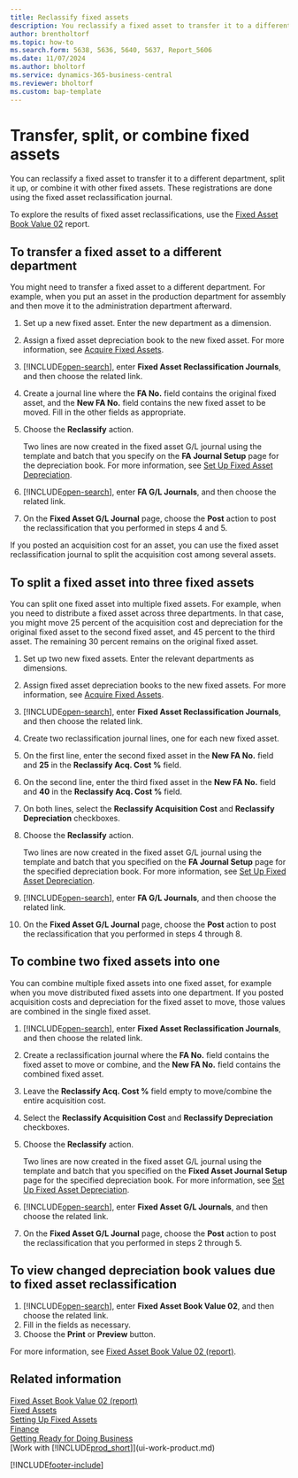 ```yaml
---
title: Reclassify fixed assets
description: You reclassify a fixed asset to transfer it to a different department, split it up, or combine it with other fixed assets.
author: brentholtorf
ms.topic: how-to
ms.search.form: 5638, 5636, 5640, 5637, Report_5606
ms.date: 11/07/2024
ms.author: bholtorf
ms.service: dynamics-365-business-central
ms.reviewer: bholtorf
ms.custom: bap-template
---
```


# Transfer, split, or combine fixed assets

You can reclassify a fixed asset to transfer it to a different department, split it up, or combine it with other fixed assets. These registrations are done using the fixed asset reclassification journal.

To explore the results of fixed asset reclassifications, use the [Fixed Asset Book Value 02](reports/report-5606.md) report.

## To transfer a fixed asset to a different department

You might need to transfer a fixed asset to a different department. For example, when you put an asset in the production department for assembly and then move it to the administration department afterward.  

1. Set up a new fixed asset. Enter the new department as a dimension.  
2. Assign a fixed asset depreciation book to the new fixed asset. For more information, see [Acquire Fixed Assets](fa-how-acquire.md).
3. [!INCLUDE[open-search](includes/open-search.md)], enter **Fixed Asset Reclassification Journals**, and then choose the related link.
4. Create a journal line where the **FA No.** field contains the original fixed asset, and the **New FA No.** field contains the new fixed asset to be moved. Fill in the other fields as appropriate.  
5. Choose the **Reclassify** action.

    Two lines are now created in the fixed asset G/L journal using the template and batch that you specify on the **FA Journal Setup** page for the depreciation book. For more information, see [Set Up Fixed Asset Depreciation](fa-how-setup-depreciation.md).
6. [!INCLUDE[open-search](includes/open-search.md)], enter **FA G/L Journals**, and then choose the related link.    
7. On the **Fixed Asset G/L Journal** page, choose the **Post** action to post the reclassification that you performed in steps 4 and 5.

If you posted an acquisition cost for an asset, you can use the fixed asset reclassification journal to split the acquisition cost among several assets.  

## To split a fixed asset into three fixed assets

You can split one fixed asset into multiple fixed assets. For example, when you need to distribute a fixed asset across three departments. In that case, you might move 25 percent of the acquisition cost and depreciation for the original fixed asset to the second fixed asset, and 45 percent to the third asset. The remaining 30 percent remains on the original fixed asset.

1. Set up two new fixed assets. Enter the relevant departments as dimensions.  
2. Assign fixed asset depreciation books to the new fixed assets. For more information, see [Acquire Fixed Assets](fa-how-acquire.md).
3. [!INCLUDE[open-search](includes/open-search.md)], enter **Fixed Asset Reclassification Journals**, and then choose the related link.
4. Create two reclassification journal lines, one for each new fixed asset.
5. On the first line, enter the second fixed asset in the **New FA No.** field and **25** in the **Reclassify Acq. Cost %** field.
6. On the second line, enter the third fixed asset in the **New FA No.** field and **40** in the **Reclassify Acq. Cost %** field.
7. On both lines, select the **Reclassify Acquisition Cost** and **Reclassify Depreciation** checkboxes.  
8. Choose the **Reclassify** action.  

    Two lines are now created in the fixed asset G/L journal using the template and batch that you specified on the **FA Journal Setup** page for the specified depreciation book. For more information, see [Set Up Fixed Asset Depreciation](fa-how-setup-depreciation.md).    
9. [!INCLUDE[open-search](includes/open-search.md)], enter **FA G/L Journals**, and then choose the related link.
10. On the **Fixed Asset G/L Journal** page, choose the **Post** action to post the reclassification that you performed in steps 4 through 8.


## To combine two fixed assets into one

You can combine multiple fixed assets into one fixed asset, for example when you move distributed fixed assets into one department. If you posted acquisition costs and depreciation for the fixed asset to move, those values are combined in the single fixed asset.

1. [!INCLUDE[open-search](includes/open-search.md)], enter **Fixed Asset Reclassification Journals**, and then choose the related link.
2. Create a reclassification journal where the **FA No.** field contains the fixed asset to move or combine, and the **New FA No.** field contains the combined fixed asset.
3. Leave the **Reclassify Acq. Cost %** field empty to move/combine the entire acquisition cost.  
4. Select the **Reclassify Acquisition Cost** and **Reclassify Depreciation** checkboxes.
5. Choose the **Reclassify** action.

    Two lines are now created in the fixed asset G/L journal using the template and batch that you specified on the **Fixed Asset Journal Setup** page for the specified depreciation book. For more information, see [Set Up Fixed Asset Depreciation](fa-how-setup-depreciation.md).  
6. [!INCLUDE[open-search](includes/open-search.md)], enter **Fixed Asset G/L Journals**, and then choose the related link.
7. On the **Fixed Asset G/L Journal** page, choose the **Post** action to post the reclassification that you performed in steps 2 through 5.

## To view changed depreciation book values due to fixed asset reclassification

1. [!INCLUDE[open-search](includes/open-search.md)], enter **Fixed Asset Book Value 02**, and then choose the related link.
2. Fill in the fields as necessary.
3. Choose the **Print** or **Preview** button.  

For more information, see [Fixed Asset Book Value 02 (report)](reports/report-5606.md).

## Related information

[Fixed Asset Book Value 02 (report)](reports/report-5606.md)  
[Fixed Assets](fa-manage.md)  
[Setting Up Fixed Assets](fa-setup.md)  
[Finance](finance.md)  
[Getting Ready for Doing Business](ui-get-ready-business.md)  
[Work with [!INCLUDE[prod_short](includes/prod_short.md)]](ui-work-product.md)


[!INCLUDE[footer-include](includes/footer-banner.md)]
